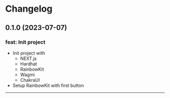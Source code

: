 # Changelog

## 0.1.0 (2023-07-07)

### feat: Init project 

- Init project with 
  - NEXT.js
  - Hardhat
  - RainbowKit
  - Wagmi
  - ChakraUI
- Setup RainbowKit with first button

---